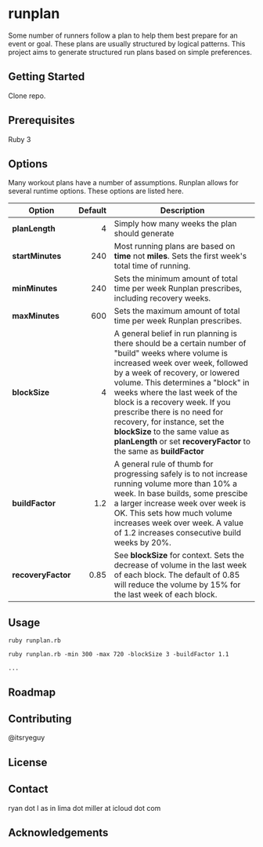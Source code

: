 # runplan
Some number of runners follow a plan to help them best prepare for an event or goal. These plans are usually structured by logical patterns. This project aims to generate structured run plans based on simple preferences.

## Getting Started
Clone repo. 

## Prerequisites
Ruby 3

## Options
Many workout plans have a number of assumptions. Runplan allows for several runtime options. These options are listed here.

|Option|Default|Description|
|------|------:|-----------|
|**planLength**|4|Simply how many weeks the plan should generate|
|**startMinutes**|240|Most running plans are based on **time** not **miles**. Sets the first week's total time of running.|
|**minMinutes**|240|Sets the minimum amount of total time per week Runplan prescribes, including recovery weeks.|
|**maxMinutes**|600|Sets the maximum amount of total time per week Runplan prescribes.|
|**blockSize**|4|A general belief in run planning is there should be a certain number of "build" weeks where volume is increased week over week, followed by a week of recovery, or lowered volume. This determines a "block" in weeks where the last week of the block is a recovery week. If you prescribe there is no need for recovery, for instance, set the **blockSize** to the same value as **planLength** or set **recoveryFactor** to the same as **buildFactor**|
|**buildFactor**|1.2|A general rule of thumb for progressing safely is to not increase running volume more than 10% a week. In base builds, some prescibe a larger increase week over week is OK. This sets how much volume increases week over week. A value of 1.2 increases consecutive build weeks by 20%.|
|**recoveryFactor**|0.85|See **blockSize** for context. Sets the decrease of volume in the last week of each block. The default of 0.85 will reduce the volume by 15% for the last week of each block.|

## Usage
```ruby runplan.rb```

```ruby runplan.rb -min 300 -max 720 -blockSize 3 -buildFactor 1.1```

```...```

## Roadmap

## Contributing
@itsryeguy

## License

## Contact
ryan dot l as in lima dot miller at icloud dot com

## Acknowledgements